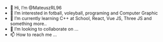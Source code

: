 - 👋 Hi, I’m @MateuszRL96
- 👀 I’m interested in fotball, voleyball, programing and Computer Graphic
- 🌱 I’m currently learning C++ at School, React, Vue JS, Three JS and something more..
- 💞️ I’m looking to collaborate on ...
- 📫 How to reach me ...

<!---
MateuszRL96/MateuszRL96 is a ✨ special ✨ repository because its `README.md` (this file) appears on your GitHub profile.
You can click the Preview link to take a look at your changes.
--->
